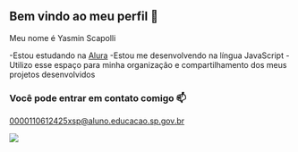 ## Bem vindo ao meu perfil 💙

Meu nome é Yasmin Scapolli

-Estou estudando na [Alura](https:\\www.alura.com.br)
-Estou me desenvolvendo na língua JavaScript
-Utilizo esse espaço para minha organização e compartilhamento dos meus projetos desenvolvidos

### Você pode entrar em contato comigo 📫

0000110612425xsp@aluno.educacao.sp.gov.br


![](https://media1.tenor.com/m/evOjo3SiS1sAAAAd/cat-blink.gif)
